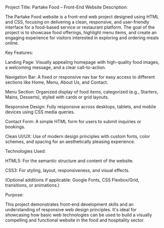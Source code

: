 Project Title: Partake Food – Front-End Website
Description:

The Partake Food website is a front-end web project designed using HTML and CSS, focusing on delivering a clean, responsive, and user-friendly interface for a food-based service or restaurant platform. The goal of the project is to showcase food offerings, highlight menu items, and create an engaging experience for visitors interested in exploring and ordering meals online.

Key Features:

Landing Page: Visually appealing homepage with high-quality food images, a welcoming message, and a clear call-to-action.

Navigation Bar: A fixed or responsive nav bar for easy access to different sections like Home, Menu, About Us, and Contact.

Menu Section: Organized display of food items, categorized (e.g., Starters, Mains, Desserts), styled with cards or grid layouts.

Responsive Design: Fully responsive across desktops, tablets, and mobile devices using CSS media queries.

Contact Form: A simple HTML form for users to submit inquiries or bookings.

Clean UI/UX: Use of modern design principles with custom fonts, color schemes, and spacing for an aesthetically pleasing experience.

Technologies Used:

HTML5: For the semantic structure and content of the website.

CSS3: For styling, layout, responsiveness, and visual effects.

(Optional additions if applicable: Google Fonts, CSS Flexbox/Grid, transitions, or animations.)

Purpose:

This project demonstrates front-end development skills and an understanding of responsive web design principles. It's ideal for showcasing how basic web technologies can be used to build a visually compelling and functional website in the food and hospitality sector.
